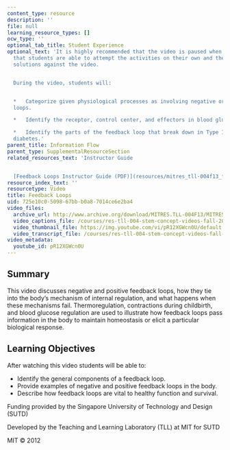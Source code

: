 ```yaml
---
content_type: resource
description: ''
file: null
learning_resource_types: []
ocw_type: ''
optional_tab_title: Student Experience
optional_text: 'It is highly recommended that the video is paused when prompted so
  that students are able to attempt the activities on their own and then check their
  solutions against the video.


  During the video, students will:


  *   Categorize given physiological processes as involving negative or positive feedback
  loops.

  *   Identify the receptor, control center, and effectors in blood glucose regulation.

  *   Identify the parts of the feedback loop that break down in Type I and Type II
  diabetes.'
parent_title: Information Flow
parent_type: SupplementalResourceSection
related_resources_text: 'Instructor Guide


  [Feedback Loops Instructor Guide (PDF)](resources/mitres_tll-004f13_feeguide)'
resource_index_text: ''
resourcetype: Video
title: Feedback Loops
uid: 725e10c0-5098-67bb-b0a8-7014ce6e2ba4
video_files:
  archive_url: http://www.archive.org/download/MITRES.TLL-004F13/MITRES_TLL-004F13_feedback_loops_300k.mp4
  video_captions_file: /courses/res-tll-004-stem-concept-videos-fall-2013/2827fa6a2d7d540ca3ffce961e3a5d15_pR12XGWcn0U.vtt
  video_thumbnail_file: https://img.youtube.com/vi/pR12XGWcn0U/default.jpg
  video_transcript_file: /courses/res-tll-004-stem-concept-videos-fall-2013/d454b317c03b54ded56b009e1d039fd7_pR12XGWcn0U.pdf
video_metadata:
  youtube_id: pR12XGWcn0U
---
```


Summary
-------

This video discusses negative and positive feedback loops, how they tie into the body’s mechanism of internal regulation, and what happens when these mechanisms fail. Thermoregulation, contractions during childbirth, and blood glucose regulation are used to illustrate how feedback loops pass information in the body to maintain homeostasis or elicit a particular biological response.

Learning Objectives
-------------------

After watching this video students will be able to:

*   Identify the general components of a feedback loop.
*   Provide examples of negative and positive feedback loops in the body.
*   Describe how feedback loops are vital to healthy function and survival.

Funding provided by the Singapore University of Technology and Design (SUTD)

Developed by the Teaching and Learning Laboratory (TLL) at MIT for SUTD

MIT © 2012